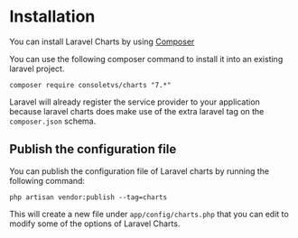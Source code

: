 # Installation

You can install Laravel Charts by using [Composer](https://getcomposer.org/)

You can use the following composer command to install it into an existing laravel project.

```
composer require consoletvs/charts "7.*"
```

Laravel will already register the service provider to your application because laravel charts
does make use of the extra laravel tag on the `composer.json` schema.

## Publish the configuration file

You can publish the configuration file of Laravel charts by running the following command:

```
php artisan vendor:publish --tag=charts
```

This will create a new file under `app/config/charts.php` that you can edit to modify some of the
options of Laravel Charts.
